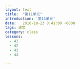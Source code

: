 ```yaml
---
layout: text
title:  "第11单元"
introduction: '第11单元'
date:   2016-10-23 8:41:00 +0800
tags: 课文
category: class
lessons:
  - 41 
  - 42
  - 43
  - 44

---
```


